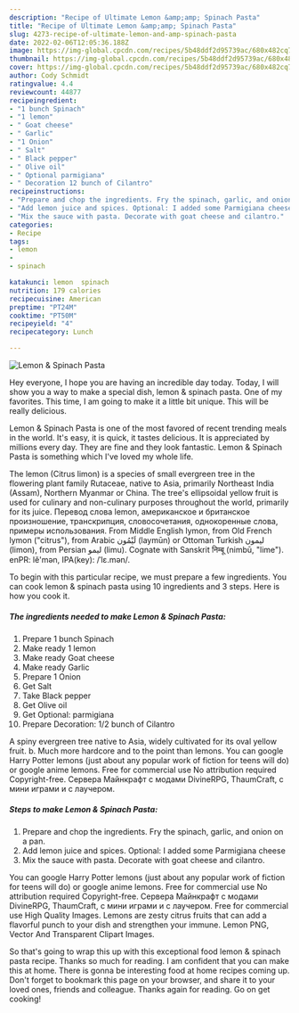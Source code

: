 ```yaml
---
description: "Recipe of Ultimate Lemon &amp;amp; Spinach Pasta"
title: "Recipe of Ultimate Lemon &amp;amp; Spinach Pasta"
slug: 4273-recipe-of-ultimate-lemon-and-amp-spinach-pasta
date: 2022-02-06T12:05:36.188Z
image: https://img-global.cpcdn.com/recipes/5b48ddf2d95739ac/680x482cq70/lemon-spinach-pasta-recipe-main-photo.jpg
thumbnail: https://img-global.cpcdn.com/recipes/5b48ddf2d95739ac/680x482cq70/lemon-spinach-pasta-recipe-main-photo.jpg
cover: https://img-global.cpcdn.com/recipes/5b48ddf2d95739ac/680x482cq70/lemon-spinach-pasta-recipe-main-photo.jpg
author: Cody Schmidt
ratingvalue: 4.4
reviewcount: 44877
recipeingredient:
- "1 bunch Spinach"
- "1 lemon"
- " Goat cheese"
- " Garlic"
- "1 Onion"
- " Salt"
- " Black pepper"
- " Olive oil"
- " Optional parmigiana"
- " Decoration 12 bunch of Cilantro"
recipeinstructions:
- "Prepare and chop the ingredients. Fry the spinach, garlic, and onion on a pan."
- "Add lemon juice and spices. Optional: I added some Parmigiana cheese"
- "Mix the sauce with pasta. Decorate with goat cheese and cilantro."
categories:
- Recipe
tags:
- lemon
- 
- spinach

katakunci: lemon  spinach 
nutrition: 179 calories
recipecuisine: American
preptime: "PT24M"
cooktime: "PT50M"
recipeyield: "4"
recipecategory: Lunch

---
```



![Lemon &amp; Spinach Pasta](https://img-global.cpcdn.com/recipes/5b48ddf2d95739ac/680x482cq70/lemon-spinach-pasta-recipe-main-photo.jpg)

Hey everyone, I hope you are having an incredible day today. Today, I will show you a way to make a special dish, lemon &amp; spinach pasta. One of my favorites. This time, I am going to make it a little bit unique. This will be really delicious.

Lemon &amp; Spinach Pasta is one of the most favored of recent trending meals in the world. It's easy, it is quick, it tastes delicious. It is appreciated by millions every day. They are fine and they look fantastic. Lemon &amp; Spinach Pasta is something which I've loved my whole life.

The lemon (Citrus limon) is a species of small evergreen tree in the flowering plant family Rutaceae, native to Asia, primarily Northeast India (Assam), Northern Myanmar or China. The tree&#39;s ellipsoidal yellow fruit is used for culinary and non-culinary purposes throughout the world, primarily for its juice. Перевод слова lemon, американское и британское произношение, транскрипция, словосочетания, однокоренные слова, примеры использования. From Middle English lymon, from Old French lymon (&#34;citrus&#34;), from Arabic لَيْمُون‎ (laymūn) or Ottoman Turkish لیمون‎ (limon), from Persian لیمو‎ (limu). Cognate with Sanskrit निम्बू (nimbū, &#34;lime&#34;). enPR: lĕ&#39;mən, IPA(key): /ˈlɛ.mən/.


To begin with this particular recipe, we must prepare a few ingredients. You can cook lemon &amp; spinach pasta using 10 ingredients and 3 steps. Here is how you cook it.

<!--inarticleads1-->

##### The ingredients needed to make Lemon &amp; Spinach Pasta:

1. Prepare 1 bunch Spinach
1. Make ready 1 lemon
1. Make ready  Goat cheese
1. Make ready  Garlic
1. Prepare 1 Onion
1. Get  Salt
1. Take  Black pepper
1. Get  Olive oil
1. Get  Optional: parmigiana
1. Prepare  Decoration: 1/2 bunch of Cilantro


A spiny evergreen tree native to Asia, widely cultivated for its oval yellow fruit. b. Much more hardcore and to the point than lemons. You can google Harry Potter lemons (just about any popular work of fiction for teens will do) or google anime lemons. Free for commercial use No attribution required Copyright-free. Сервера Майнкрафт с модами DivineRPG, ThaumCraft, с мини играми и с лаучером. 

<!--inarticleads2-->

##### Steps to make Lemon &amp; Spinach Pasta:

1. Prepare and chop the ingredients. Fry the spinach, garlic, and onion on a pan.
1. Add lemon juice and spices. Optional: I added some Parmigiana cheese
1. Mix the sauce with pasta. Decorate with goat cheese and cilantro.


You can google Harry Potter lemons (just about any popular work of fiction for teens will do) or google anime lemons. Free for commercial use No attribution required Copyright-free. Сервера Майнкрафт с модами DivineRPG, ThaumCraft, с мини играми и с лаучером. Free for commercial use High Quality Images. Lemons are zesty citrus fruits that can add a flavorful punch to your dish and strengthen your immune. Lemon PNG, Vector And Transparent Clipart Images. 

So that's going to wrap this up with this exceptional food lemon &amp; spinach pasta recipe. Thanks so much for reading. I am confident that you can make this at home. There is gonna be interesting food at home recipes coming up. Don't forget to bookmark this page on your browser, and share it to your loved ones, friends and colleague. Thanks again for reading. Go on get cooking!
